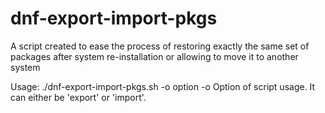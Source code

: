 # dnf-export-import-pkgs

A script created to ease the process of restoring exactly the same set of packages after system re-installation or allowing to move it to another system

Usage: ./dnf-export-import-pkgs.sh -o option
    -o Option of script usage. It can either be 'export' or 'import'.
